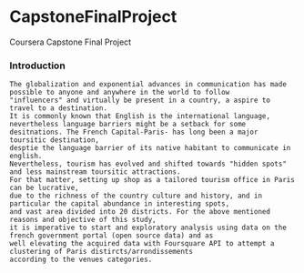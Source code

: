 # CapstoneFinalProject
Coursera Capstone Final Project 

### Introduction
    The globalization and exponential advances in communication has made possible to anyone and anywhere in the world to follow 
    "influencers" and virtually be present in a country, a aspire to travel to a destination. 
    It is commonly known that English is the international language, nevertheless language barriers might be a setback for some
    desitnations. The French Capital-Paris- has long been a major toursitic destination, 
    desptie the language barrier of its native habitant to communicate in english.
    Nevertheless, tourism has evolved and shifted towards "hidden spots" and less mainstream toursitic attractions. 
    For that matter, setting up shop as a tailored tourism office in Paris can be lucrative, 
    due to the richness of the country culture and history, and in particular the capital abundance in interesting spots, 
    and vast area divided into 20 districts. For the above mentioned reasons and objective of this study, 
    it is imperative to start and exploratory analysis using data on the french government portal (open source data) and as
    well elevating the acquired data with Foursquare API to attempt a clustering of Paris distircts/arrondissements 
    according to the venues categories. 
